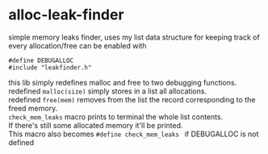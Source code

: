 # alloc-leak-finder
 simple memory leaks finder, uses my list data structure for keeping track of every allocation/free
 can be enabled with
  
 ```
 #define DEBUGALLOC
 #include "leakfinder.h"
 ```

this lib simply redefines malloc and free to two debugging functions.  
redefined `malloc(size)` simply stores in a list all allocations.  
redefined `free(mem)` removes from the list the record corresponding to the freed memory.  
`check_mem_leaks` macro prints to terminal the whole list contents.  
If there's still some allocated memory it'll be printed.  
This macro also becomes `#define check_mem_leaks ` if DEBUGALLOC is not defined   

